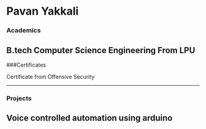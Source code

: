 # Pavan Yakkali

### Academics

B.tech Computer Science Engineering From LPU
-----

###Certificates

Certificate from Offensive Security

-----


### Projects

Voice controlled automation using arduino
-----
